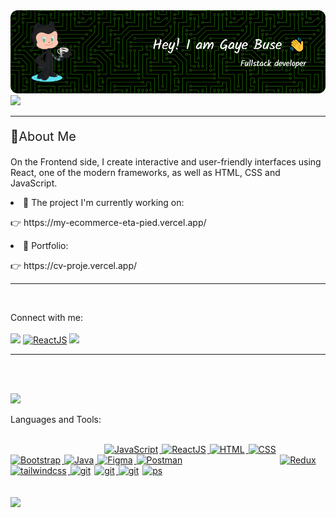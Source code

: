 
<a href="" target="_blank" rel="noreferrer">
      <img  alt="JavaScript" style="padding-right:2px;" src="git.png"/>
  </a>
  <img src="https://camo.githubusercontent.com/0ab3ccd947eb4db17d1c8ea89c6ba3e7042b1d7dc5e7bb893339937670c6ab8f/68747470733a2f2f692e696d6775722e636f6d2f4136625747466c2e676966"/>

---

<p style="font-size: 20px;">🙋About Me </p>
<p>On the Frontend side, I create interactive and user-friendly interfaces using React, one of the modern frameworks, as well as HTML, CSS and JavaScript.  </p>
 <li>🚀 The project I'm currently working on:</li>  
 <p> 👉  https://my-ecommerce-eta-pied.vercel.app/</p>
<li> 📑 Portfolio:</li>
<p>  👉 https://cv-proje.vercel.app/</p>

---

<br>

Connect with me:
<br><br>
<a href="mailto:gayebuseozkan@gmail.com?subject=Konu&body=Mesaj Metni"> <img src="https://www.cdnlogo.com/logos/o/14/official-gmail-icon-2020.svg" width="30"></a>
<a href=https://www.linkedin.com/in/gaye-buse-%C3%B6zkan-66a711197/><img alt="ReactJS" width="30px"  src="https://www.cdnlogo.com/logos/l/78/linkedin-icon.svg"></a>
<a href="https://cdnlogo.com/logo/discord_125151.html"><img src="https://www.cdnlogo.com/logos/d/15/discord.svg" width="40"   ></a>


---

<br><br>

<img src="https://media2.giphy.com/media/QssGEmpkyEOhBCb7e1/giphy.gif?cid=ecf05e47a0n3gi1bfqntqmob8g9aid1oyj2wr3ds3mg700bl&rid=giphy.gif" width ="25" >
<p>Languages and Tools:</p><br>
<a href="https://developer.mozilla.org/en-US/docs/Web/JavaScript" target="_blank" rel="noreferrer">
      <img  alt="JavaScript" height="50px" style="padding-right:2px; padding-left:150px;" src="https://cdn.jsdelivr.net/gh/devicons/devicon/icons/javascript/javascript-plain.svg"/>
  </a>
   <a href="https://reactjs.org/" target="_blank" rel="noreferrer">
      <img  alt="ReactJS" width="50px" style="padding-right:2px;" src="https://cdn.jsdelivr.net/gh/devicons/devicon/icons/react/react-original.svg" />
  </a>
 <a href="https://developer.mozilla.org/en-US/docs/Web/HTML" target="_blank" rel="noreferrer">
      <img  alt="HTML" height="50px" style="padding-right:2px;" src="https://cdn.jsdelivr.net/gh/devicons/devicon/icons/html5/html5-original.svg"/>
  </a>
   <a href="https://developer.mozilla.org/en-US/docs/Web/CSS" target="_blank" rel="noreferrer">
      <img  alt="CSS" height="50px" style="padding-right:2px;" src="https://cdn.jsdelivr.net/gh/devicons/devicon/icons/css3/css3-original.svg"/>
  </a>
  <a href="https://getbootstrap.com/" target="_blank" rel="noreferrer">
      <img  alt="Bootstrap" height="50px" style="padding-right:2px;" src="https://cdn.jsdelivr.net/gh/devicons/devicon/icons/bootstrap/bootstrap-original.svg"/>
  </a>
  <a href="https://www.java.com/en/" target="_blank" rel="noreferrer">
      <img  alt="Java" height="50px" style="padding-right:2px;" src="https://cdn.jsdelivr.net/gh/devicons/devicon/icons/java/java-original.svg"/>
  </a>   
  <a href="https://www.figma.com/" target="_blank" rel="noreferrer">
      <img  alt="Figma" height="50px" style="padding-right:2px;" src="https://cdn.jsdelivr.net/gh/devicons/devicon/icons/figma/figma-original.svg"/> 
  </a>
  <a href="https://cdnlogo.com/logo/postman_132740.html"><img alt="Postman" height="50px" style="padding-right:2px;" src="https://www.cdnlogo.com/logos/p/20/postman.svg"></a>
  <a href="https://cdnlogo.com/logo/redux_39877.html"><img alt="Redux" height="50px" style=" padding-left:150px; padding-right:2px;" src="https://www.cdnlogo.com/logos/r/69/redux.svg">
<a href="https://cdnlogo.com/logo/tailwindcss_42966.html"><img alt="tailwindcss" height="40px" style="padding-right:2px;" src="https://www.cdnlogo.com/logos/t/58/tailwindcss.svg">
<a href="https://cdnlogo.com/logo/git-icon_39856.html"><img alt="git" height="50px" style="padding-right:2px;" src="https://www.cdnlogo.com/logos/g/15/git-icon.svg"></a>
<a href="https://cdnlogo.com/logo/canva_134985.html"><img alt="git" height="50px" style="padding-right:2px;" src="https://www.cdnlogo.com/logos/c/7/canva.svg">
<a href="https://cdnlogo.com/logo/node-js_36466.html"><img alt="git" height="60px" style="padding-right:2px;"src="https://www.cdnlogo.com/logos/n/49/node-js.svg"></a>
      <a href="https://cdnlogo.com/logo/photoshop_30873.html"><img alt="ps" height="60px"  src="https://www.cdnlogo.com/logos/p/8/photoshop.svg"></a>
<br><br><br> <img src="https://user-images.githubusercontent.com/74038190/212744287-14f66c13-5458-40dc-9244-8ff533fc8f4a.gif" width="1920"  />

